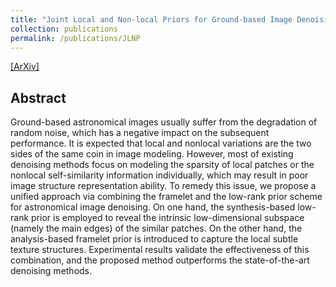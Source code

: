 ```yaml
---
title: "Joint Local and Non-local Priors for Ground-based Image Denoising"
collection: publications
permalink: /publications/JLNP
---
```

[[ArXiv]](https://owuchangyuo.github.io/files/JLNP.pdf) 


## Abstract
Ground-based astronomical images usually suffer from the degradation of random noise, which has a negative impact on the subsequent performance. It is expected that local and nonlocal variations are the two sides of the same coin in image modeling. However, most of existing denoising methods focus on modeling the sparsity of local patches or the nonlocal self-similarity information individually, which may result in poor image structure representation ability. To remedy this issue, we propose a unified approach via combining the framelet and the low-rank prior scheme for astronomical image denoising. On one hand, the synthesis-based low-rank prior is employed to reveal the intrinsic low-dimensional subspace (namely the main edges) of the similar patches. On the other hand, the analysis-based framelet prior is introduced to capture the local subtle texture structures. Experimental results validate the effectiveness of this combination, and the
proposed method outperforms the state-of-the-art denoising methods.
